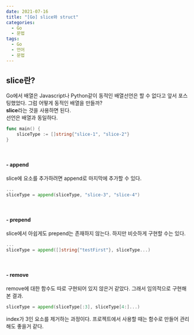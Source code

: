 ```yaml
---
date: 2021-07-16
title: "[Go] slice와 struct"
categories:
  - Go
  - 문법
tags:
  - Go
  - 언어
  - 문법
---
```


## slice란?

Go에서 배열은 Javascript나 Python같이 동적인 배열선언은 할 수 없다고 앞서 포스팅했었다. 그럼 어떻게 동적인 배열을 만들까?  
**slice**라는 것을 사용하면 된다.  
선언은 배열과 동일하다.

```go
func main() {
	sliceType := []string{"slice-1", "slice-2"}
}
```

<br>

#### - append

slice에 요소를 추가하려면 append로 마지막에 추가할 수 있다.

```go
...
sliceType = append(sliceType, "slice-3", "slice-4")
```

<br>

#### - prepend

slice에서 아쉽게도 prepend는 존재하지 않는다. 하지만 비슷하게 구현할 수는 있다.

```go
...
sliceType = append([]string{"testFirst"}, sliceType...)
```

<br>

#### - remove

remove에 대한 함수도 따로 구현되어 있지 않은거 같았다.
그래서 임의적으로 구현해 본 결과.

```go
sliceType = append(sliceType[:3], sliceType[4:]...)
```

index가 3인 요소를 제거하는 과정이다. 프로젝트에서 사용할 때는 함수로 만들어 관리해도 좋을거 같다.

